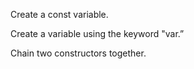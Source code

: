 Create a const variable.

Create a variable using the keyword "var.”

Chain two constructors together.
